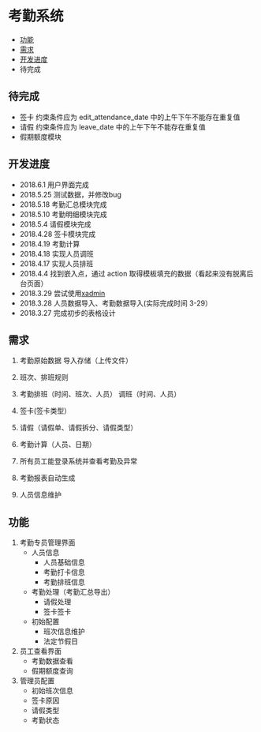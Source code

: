 # 考勤系统

- [功能](#功能)
- [需求](#需求)
- [开发进度](#开发进度)
- 待完成

## 待完成

- 签卡 约束条件应为 edit_attendance_date 中的上午下午不能存在重复值
- 请假 约束条件应为 leave_date 中的上午下午不能存在重复值
- 假期额度模块

## 开发进度

- 2018.6.1 用户界面完成
- 2018.5.25 测试数据，并修改bug
- 2018.5.18 考勤汇总模块完成
- 2018.5.10 考勤明细模块完成
- 2018.5.4 请假模块完成
- 2018.4.28 签卡模块完成
- 2018.4.19 考勤计算
- 2018.4.18 实现人员调班
- 2018.4.17 实现人员排班
- 2018.4.4 找到嵌入点，通过 action 取得模板填充的数据（看起来没有脱离后台页面）
- 2018.3.29 尝试使用[xadmin](https://github.com/sshwsfc/xadmin)
- 2018.3.28 人员数据导入、考勤数据导入(实际完成时间 3-29）
- 2018.3.27 完成初步的表格设计

## 需求

1. 考勤原始数据    导入存储（上传文件）

2. 班次、排班规则

3. 考勤排班（时间、班次、人员） 调班（时间、人员）

4. 签卡(签卡类型）

5. 请假（请假单、请假拆分、请假类型）

6. 考勤计算（人员、日期）

7. 所有员工能登录系统并查看考勤及异常

8. 考勤报表自动生成

9. 人员信息维护


## 功能

1. 考勤专员管理界面
    - 人员信息
        - 人员基础信息
        - 考勤打卡信息
        - 考勤排班信息
    - 考勤处理（考勤汇总导出）
        - 请假处理
        - 签卡签卡
    - 初始配置
        - 班次信息维护
        - 法定节假日
2. 员工查看界面
    - 考勤数据查看
    - 假期额度查询
3. 管理员配置
    - 初始班次信息
    - 签卡原因
    - 请假类型
    - 考勤状态

